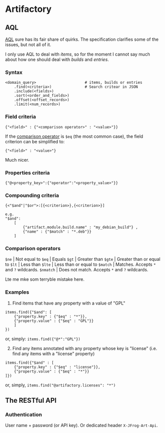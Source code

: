 # Artifactory

AQL
---
[AQL] sure has its fair share of quirks. The specification clarifies some of the
issues, but not all of it.

I only use AQL to deal with _items_, so for the moment I cannot say much about
how one should deal with _builds_ and _entries_.

### Syntax

```aql
<domain_query>                      # items, builds or entries
    .find(<criteria>)               # Search critear in JSON
    .include(<fields>)
    .sort(<order_and_fields>)
    .offset(<offset_records>)
    .limit(<num_records>)
```

### Field criteria

    {"<field>" : {"<comparison operator>" : "<value>"}}

If the [comparison operator](#comparison-operators) is `$eq` (the most common
case), the field criterion can be simplified to:

    {"<field>" : "<value>"}

Much nicer.

### Properties criteria

    {"@<property_key>":{"operator":"<property_value>"}}

### Compounding criteria
```
{<"$and"|"$or">:[{<criterion>},{<criterion>}]

e.g.
"$and":
    [
        {"artifact.module.build.name" : "my_debian_build"} ,
        {"name" : {"$match" : "*.deb"}}
    ]
```

### Comparison operators

`$ne`     | Not equal to
`$eq`     | Equals
`$gt`     | Greater than
`$gte`    | Greater than or equal to
`$lt`     | Less than
`$lte`    | Less than or equal to
`$match`  | Matches. Accepts `*` and `?` wildcards.
`$nmatch` | Does not match. Accepts `*` and `?` wildcards.


Lte me mke som terryble mistake here.

### Examples
1. Find items that have any property with a value of "GPL"
```
items.find({"$and": [
    {"property.key" : {"$eq" : "*"}},
    {"property.value" : {"$eq" : "GPL"}}
    ]
})
```
or, simply:
`items.find({"@*":"GPL"})`

2. Find any items annotated with any property whose key is "license" (i.e. find
   any items with a "license" property)
```
items.find({"$and" : [
    {"property.key" : {"$eq" : "license"}},
    {"property.value" : {"$eq" : "*"}}
]})
```
or, simply,
`items.find("@artifactory.licenses": "*")`


The RESTful API
---------------

### Authentication

User name + password (or API key). Or dedicated header `X-JFrog-Art-Api`.


[AQL]: https://www.jfrog.com/confluence/display/JFROG/Artifactory+Query+Language
[Artifactory REST API]: https://www.jfrog.com/confluence/display/JFROG/Artifactory+REST+API